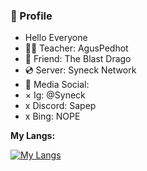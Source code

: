 ### 📎 Profile

- Hello Everyone
- 👨‍🏫 Teacher: AgusPedhot
- 👬 Friend: The Blast Drago
- 💿 Server: Syneck Network
- 📄 Media Social: 
- × Ig: @Syneck
- x Discord: Sapep
- x Bing: NOPE

**My Langs:**

[![My Langs](https://github-readme-stats.vercel.app/api/top-langs/?username=Kalsel1295&layout=compact&bg_color=30,e96443,904e95&title_color=fff&text_color=fff)](https://github.com/Kalsel1295/)
